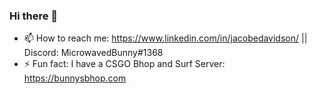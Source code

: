 ### Hi there 👋
- 📫 How to reach me: https://www.linkedin.com/in/jacobedavidson/ || Discord: MicrowavedBunny#1368
- ⚡ Fun fact: I have a CSGO Bhop and Surf Server: https://bunnysbhop.com

<!--
- 😄 About me: Hi, my name is Jacob Davidson. I am 24 and I live in North Carolina. I have a Bachelor of Science in Computer and Information Science with a Major in Software Development. I have been passionate about computers from a very young age and have always wanted to pursue a career in the software development field, more specifically the game development field. I have always dreamt of one day creating something that will make at least one person's life a little bit better and make them smile. Many video games have made a lasting impact on my life and I am to one day create something like that for others.


**MicrowavedBunny/MicrowavedBunny** is a ✨ _special_ ✨ repository because its `README.md` (this file) appears on your GitHub profile.

Here are some ideas to get you started:

- 🔭 I’m currently working on ...
- 🌱 I’m currently learning ...
- 👯 I’m looking to collaborate on ...
- 🤔 I’m looking for help with ...
- 💬 Ask me about ...
- 📫 How to reach me: ...
- 😄 Pronouns: ...
- ⚡ Fun fact: ...
-->
